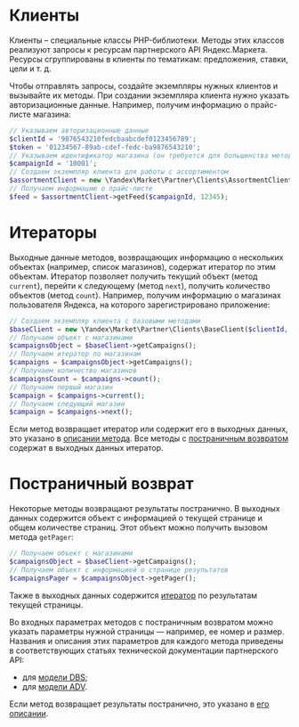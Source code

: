 # Клиенты

Клиенты – специальные классы PHP-библиотеки. Методы этих классов реализуют запросы к ресурсам партнерского API Яндекс.Маркета. Ресурсы сгруппированы в клиенты по тематикам: предложения, ставки, цели и т. д.

Чтобы отправлять запросы, создайте экземпляры нужных клиентов и вызывайте их методы. При создании экземпляра клиента нужно указать авторизационные данные. Например, получим информацию о прайс-листе магазина:

```php
// Указываем авторизационные данные
$clientId = '9876543210fedcbaabcdef0123456789';
$token = '01234567-89ab-cdef-fedc-ba9876543210';
// Указываем идентификатор магазина (он требуется для большинства методов)
$campaignId = '10001';
// Создаем экземпляр клиента для работы с ассортиментом
$assortmentClient = new \Yandex\Market\Partner\Clients\AssortmentClient($clientId, $token);
// Получаем информацию о прайс-листе
$feed = $assortmentClient->getFeed($campaignId, 12345);
```

# Итераторы

Выходные данные методов, возвращающих информацию о нескольких объектах (например, список магазинов), содержат итератор по этим объектам. Итератор позволяет получить текущий объект (метод `current`), перейти к следующему (метод `next`), получить количество объектов (метод `count`). Например, получим информацию о магазинах пользователя Яндекса, на которого зарегистрировано приложение:

```php
// Создаем экземпляр клиента с базовыми методами
$baseClient = new \Yandex\Market\Partner\Clients\BaseClient($clientId, $token);
// Получаем объект с магазинами
$campaignsObject = $baseClient->getCampaigns();
// Получаем итератор по магазинам
$campaigns = $campaignsObject->getCampaigns();
// Получаем количество магазинов
$campaignsCount = $campaigns->count();
// Получаем первый магазин
$campaign = $campaigns->current();
// Получаем следующий магазин
$campaign = $campaigns->next();
```

Если метод возвращает итератор или содержит его в выходных данных, это указано в [описании метода](Методы). Все методы с [постраничным возвратом](#Постраничный-возврат) содержат в выходных данных итератор.

# Постраничный возврат

Некоторые методы возвращают результаты постранично. В выходных данных содержится объект с информацией о текущей странице и общем количестве страниц. Этот объект можно получить вызовом метода `getPager`:

```php
// Получаем объект с магазинами
$campaignsObject = $baseClient->getCampaigns();
// Получаем объект с информацией о странице результатов
$campaignsPager = $campaignsObject->getPager();
```

Также в выходных данных содержится [итератор](#Итераторы) по результатам текущей страницы.

Во входных параметрах методов с постраничным возвратом можно указать параметры нужной страницы — например, ее номер и размер. Названия и описания этих параметров для каждого метода приведены в соответствующих статьях технической документации партнерского API:
- для [модели DBS](https://yandex.ru/dev/market/partner-dsbs/doc/dg/reference/all-methods.html);
- для [модели ADV](https://yandex.ru/dev/market/partner/doc/dg/reference/all-methods.html).

Если метод возвращает результаты постранично, это указано в [его описании](Методы).
